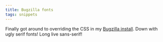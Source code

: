 ```yaml
---
title: Bugzilla fonts
tags: snippets
---
```


Finally got around to overriding the CSS in my [Bugzilla install](http://wincent.com/a/support/bugs/). Down with ugly serif fonts! Long live sans-serif!

